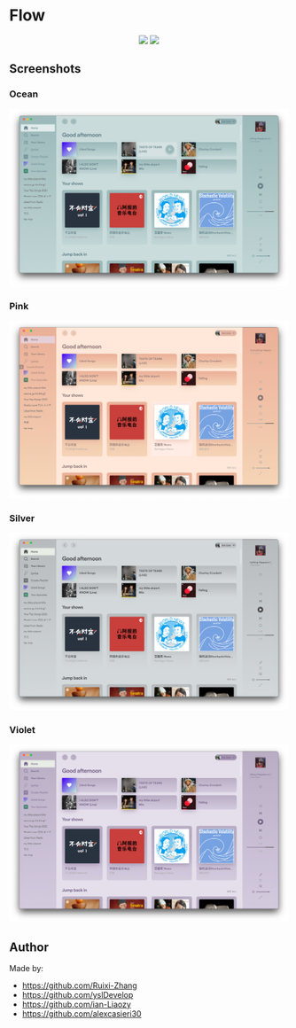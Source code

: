 # Flow

<p align="center">
  <a href="https://github.com/spicetify/spicetify-cli"><img src="https://img.shields.io/badge/Spicetify-2.9.9-eb5a37"></a>
  <a href="https://github.com/spicetify/spicetify-cli"><img src="https://img.shields.io/badge/Spotify-1.1.85-1DB954"></a>
</p>

<!-- Please validate your theme's compatibility with the latest versions often, as we will remove themes that have become unsupported. -->

## Screenshots

### Ocean

![](screenshots/ocean.png)

### Pink

![](screenshots/pink.png)

### Silver

![](screenshots/silver.png)

### Violet

![](screenshots/violet.png)

## Author

Made by:

- https://github.com/Ruixi-Zhang
- https://github.com/yslDevelop
- https://github.com/ian-Liaozy
- https://github.com/alexcasieri30
